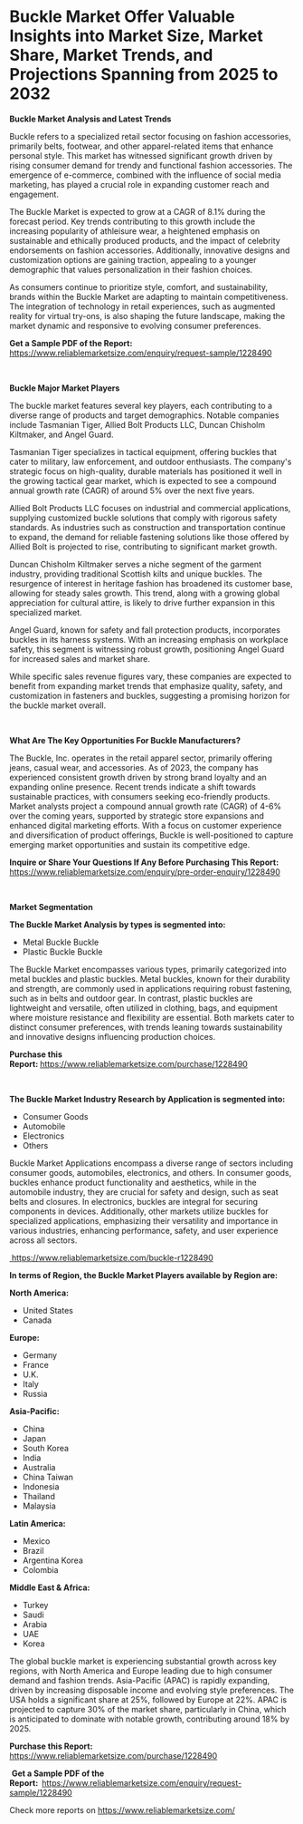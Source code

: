 <p><h1>Buckle Market Offer Valuable Insights into Market Size, Market Share, Market Trends, and Projections Spanning from 2025 to 2032</h1></p><p><strong>Buckle Market Analysis and Latest Trends</strong></p>
<p><p>Buckle refers to a specialized retail sector focusing on fashion accessories, primarily belts, footwear, and other apparel-related items that enhance personal style. This market has witnessed significant growth driven by rising consumer demand for trendy and functional fashion accessories. The emergence of e-commerce, combined with the influence of social media marketing, has played a crucial role in expanding customer reach and engagement.</p><p>The Buckle Market is expected to grow at a CAGR of 8.1% during the forecast period. Key trends contributing to this growth include the increasing popularity of athleisure wear, a heightened emphasis on sustainable and ethically produced products, and the impact of celebrity endorsements on fashion accessories. Additionally, innovative designs and customization options are gaining traction, appealing to a younger demographic that values personalization in their fashion choices.</p><p>As consumers continue to prioritize style, comfort, and sustainability, brands within the Buckle Market are adapting to maintain competitiveness. The integration of technology in retail experiences, such as augmented reality for virtual try-ons, is also shaping the future landscape, making the market dynamic and responsive to evolving consumer preferences.</p></p>
<p><strong>Get a Sample PDF of the Report:&nbsp;</strong> <a href="https://www.reliablemarketsize.com/enquiry/request-sample/1228490?utm_campaign=3075&utm_medium=2&utm_source=Github&utm_content=ia&utm_term=04042025&utm_id=buckle">https://www.reliablemarketsize.com/enquiry/request-sample/1228490</a></p>
<p>&nbsp;</p>
<p><strong>Buckle Major Market Players</strong></p>
<p><p>The buckle market features several key players, each contributing to a diverse range of products and target demographics. Notable companies include Tasmanian Tiger, Allied Bolt Products LLC, Duncan Chisholm Kiltmaker, and Angel Guard.</p><p>Tasmanian Tiger specializes in tactical equipment, offering buckles that cater to military, law enforcement, and outdoor enthusiasts. The company's strategic focus on high-quality, durable materials has positioned it well in the growing tactical gear market, which is expected to see a compound annual growth rate (CAGR) of around 5% over the next five years.</p><p>Allied Bolt Products LLC focuses on industrial and commercial applications, supplying customized buckle solutions that comply with rigorous safety standards. As industries such as construction and transportation continue to expand, the demand for reliable fastening solutions like those offered by Allied Bolt is projected to rise, contributing to significant market growth.</p><p>Duncan Chisholm Kiltmaker serves a niche segment of the garment industry, providing traditional Scottish kilts and unique buckles. The resurgence of interest in heritage fashion has broadened its customer base, allowing for steady sales growth. This trend, along with a growing global appreciation for cultural attire, is likely to drive further expansion in this specialized market.</p><p>Angel Guard, known for safety and fall protection products, incorporates buckles in its harness systems. With an increasing emphasis on workplace safety, this segment is witnessing robust growth, positioning Angel Guard for increased sales and market share.</p><p>While specific sales revenue figures vary, these companies are expected to benefit from expanding market trends that emphasize quality, safety, and customization in fasteners and buckles, suggesting a promising horizon for the buckle market overall.</p></p>
<p>&nbsp;</p>
<p><strong>What Are The Key Opportunities For Buckle Manufacturers?</strong></p>
<p><p>The Buckle, Inc. operates in the retail apparel sector, primarily offering jeans, casual wear, and accessories. As of 2023, the company has experienced consistent growth driven by strong brand loyalty and an expanding online presence. Recent trends indicate a shift towards sustainable practices, with consumers seeking eco-friendly products. Market analysts project a compound annual growth rate (CAGR) of 4-6% over the coming years, supported by strategic store expansions and enhanced digital marketing efforts. With a focus on customer experience and diversification of product offerings, Buckle is well-positioned to capture emerging market opportunities and sustain its competitive edge.</p></p>
<p><strong>Inquire or Share Your Questions If Any Before Purchasing This Report:</strong> <a href="https://www.reliablemarketsize.com/enquiry/pre-order-enquiry/1228490?utm_campaign=3075&utm_medium=2&utm_source=Github&utm_content=ia&utm_term=04042025&utm_id=buckle">https://www.reliablemarketsize.com/enquiry/pre-order-enquiry/1228490</a></p>
<p>&nbsp;</p>
<p><strong>Market Segmentation</strong></p>
<p><strong>The Buckle Market Analysis by types is segmented into:</strong></p>
<p><ul><li>Metal Buckle Buckle</li><li>Plastic Buckle Buckle</li></ul></p>
<p><p>The Buckle Market encompasses various types, primarily categorized into metal buckles and plastic buckles. Metal buckles, known for their durability and strength, are commonly used in applications requiring robust fastening, such as in belts and outdoor gear. In contrast, plastic buckles are lightweight and versatile, often utilized in clothing, bags, and equipment where moisture resistance and flexibility are essential. Both markets cater to distinct consumer preferences, with trends leaning towards sustainability and innovative designs influencing production choices.</p></p>
<p><strong>Purchase this Report:&nbsp;</strong><a href="https://www.reliablemarketsize.com/purchase/1228490?utm_campaign=3075&utm_medium=2&utm_source=Github&utm_content=ia&utm_term=04042025&utm_id=buckle">https://www.reliablemarketsize.com/purchase/1228490</a></p>
<p>&nbsp;</p>
<p><strong>The Buckle Market Industry Research by Application is segmented into:</strong></p>
<p><ul><li>Consumer Goods</li><li>Automobile</li><li>Electronics</li><li>Others</li></ul></p>
<p><p>Buckle Market Applications encompass a diverse range of sectors including consumer goods, automobiles, electronics, and others. In consumer goods, buckles enhance product functionality and aesthetics, while in the automobile industry, they are crucial for safety and design, such as seat belts and closures. In electronics, buckles are integral for securing components in devices. Additionally, other markets utilize buckles for specialized applications, emphasizing their versatility and importance in various industries, enhancing performance, safety, and user experience across all sectors.</p></p>
<p><a href="https://www.reliablemarketsize.com/buckle-r1228490?utm_campaign=3075&utm_medium=2&utm_source=Github&utm_content=ia&utm_term=04042025&utm_id=buckle">&nbsp;https://www.reliablemarketsize.com/buckle-r1228490</a></p>
<p><strong>In terms of Region, the Buckle Market Players available by Region are:</strong></p>
<p>
    <p> <strong> North America: </strong>
        <ul>
            <li>United States</li>
            <li>Canada</li>
        </ul>
        </p> 
    <p> <strong> Europe: </strong>
        <ul>
            <li>Germany</li>
            <li>France</li>
            <li>U.K.</li>
            <li>Italy</li>
            <li>Russia</li>
        </ul>
        </p> 
    <p> <strong> Asia-Pacific: </strong>
        <ul>
            <li>China</li>
            <li>Japan</li>
            <li>South Korea</li>
            <li>India</li>
            <li>Australia</li>
            <li>China Taiwan</li>
            <li>Indonesia</li>
            <li>Thailand</li>
            <li>Malaysia</li>
        </ul>
        </p> 
    <p> <strong> Latin America: </strong>
        <ul>
            <li>Mexico</li>
            <li>Brazil</li>
            <li>Argentina Korea</li>
            <li>Colombia</li>
        </ul>
        </p> 
    <p> <strong> Middle East & Africa: </strong>
        <ul>
            <li>Turkey</li>
            <li>Saudi</li>
            <li>Arabia</li>
            <li>UAE</li>
            <li>Korea</li>
        </ul>
    </p>
    </p>
<p><p>The global buckle market is experiencing substantial growth across key regions, with North America and Europe leading due to high consumer demand and fashion trends. Asia-Pacific (APAC) is rapidly expanding, driven by increasing disposable income and evolving style preferences. The USA holds a significant share at 25%, followed by Europe at 22%. APAC is projected to capture 30% of the market share, particularly in China, which is anticipated to dominate with notable growth, contributing around 18% by 2025.</p></p>
<p><strong>Purchase this Report: </strong><a href="https://www.reliablemarketsize.com/purchase/1228490?utm_campaign=3075&utm_medium=2&utm_source=Github&utm_content=ia&utm_term=04042025&utm_id=buckle">https://www.reliablemarketsize.com/purchase/1228490</a></p>
<p>&nbsp;<strong>Get a Sample PDF of the Report:&nbsp;&nbsp;</strong><a href="https://www.reliablemarketsize.com/enquiry/request-sample/1228490?utm_campaign=3075&utm_medium=2&utm_source=Github&utm_content=ia&utm_term=04042025&utm_id=buckle">https://www.reliablemarketsize.com/enquiry/request-sample/1228490</a></p>
<p><strong></strong></p>
<p>Check more reports on <a href="https://www.reliablemarketsize.com/?utm_campaign=3075&utm_medium=2&utm_source=Github&utm_content=ia&utm_term=04042025&utm_id=buckle">https://www.reliablemarketsize.com/</a></p>